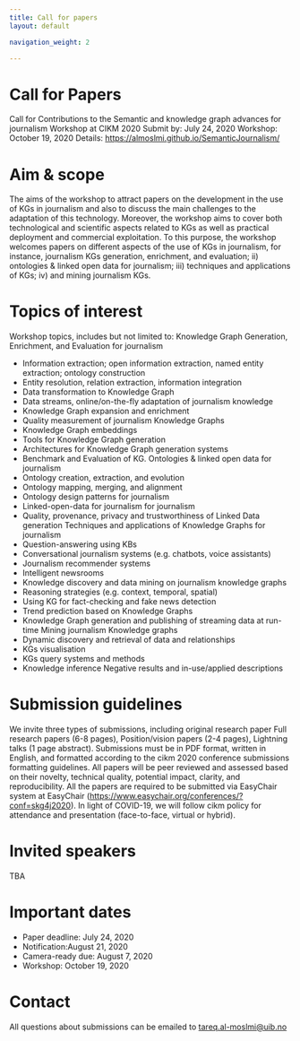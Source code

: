 ```yaml
---
title: Call for papers
layout: default

navigation_weight: 2

---
```


# Call for Papers


Call for Contributions to the Semantic and knowledge graph advances for journalism Workshop at CIKM 2020
Submit by: July 24, 2020
Workshop: October 19, 2020
Details: https://almoslmi.github.io/SemanticJournalism/


# Aim & scope

The aims of the workshop to attract papers on the development in the use of KGs in journalism and also to discuss the main challenges to the adaptation of this technology. Moreover, the workshop aims to cover both technological and scientific aspects related to KGs as well as practical deployment and commercial exploitation. To this purpose, the workshop welcomes papers on different aspects of the use of KGs in journalism, for instance,  journalism KGs generation, enrichment, and evaluation; ii) ontologies & linked open data for journalism; iii) techniques and applications of KGs; iv) and mining journalism KGs.

# Topics of interest

Workshop topics, includes but not limited to:
Knowledge Graph Generation, Enrichment, and Evaluation for journalism
  - Information extraction; open information extraction, named entity extraction; ontology construction
  - Entity resolution, relation extraction, information integration
  - Data transformation to Knowledge Graph
  - Data streams, online/on-the-fly adaptation of journalism knowledge
  - Knowledge Graph expansion and enrichment
  - Quality measurement of journalism Knowledge Graphs
  - Knowledge Graph embeddings
  - Tools for Knowledge Graph generation
  - Architectures for Knowledge Graph generation systems
  - Benchmark and Evaluation of KG.
Ontologies & linked open data for journalism
  - Ontology creation, extraction, and evolution
  - Ontology mapping, merging, and alignment
  - Ontology design patterns for journalism
  - Linked-open-data for journalism for journalism
  - Quality, provenance, privacy and trustworthiness of Linked Data generation
Techniques and applications of Knowledge Graphs for journalism
  - Question-answering using KBs
  - Conversational journalism systems (e.g. chatbots, voice assistants)
  - Journalism recommender systems
  - Intelligent newsrooms
  - Knowledge discovery and data mining on journalism knowledge graphs
  - Reasoning strategies (e.g. context, temporal, spatial)
  - Using KG for fact-checking and fake news detection
  - Trend prediction based on Knowledge Graphs
  - Knowledge Graph generation and publishing of streaming data at run-time
Mining journalism Knowledge graphs
  - Dynamic discovery and retrieval of data and relationships
  - KGs visualisation
  - KGs query systems and methods
  - Knowledge inference
Negative results and in-use/applied descriptions

# Submission guidelines 

We invite three types of submissions, including original research paper Full research papers (6-8 pages), Position/vision papers (2-4 pages), Lightning talks (1 page abstract). Submissions must be in PDF format, written in English, and formatted according to the cikm 2020 conference submissions formatting guidelines. All papers will be peer reviewed and assessed based on their novelty, technical quality, potential impact, clarity, and reproducibility. All the papers are required to be submitted via EasyChair system at EasyChair (https://www.easychair.org/conferences/?conf=skg4j2020).
In light of COVID-19, we will follow cikm policy for attendance and presentation (face-to-face, virtual or hybrid).

# Invited speakers

TBA

# Important dates

- Paper deadline: July 24, 2020
- Notification:August 21, 2020
- Camera-ready due: August 7, 2020
- Workshop: October 19, 2020

# Contact

All questions about submissions can be emailed to tareq.al-moslmi@uib.no

